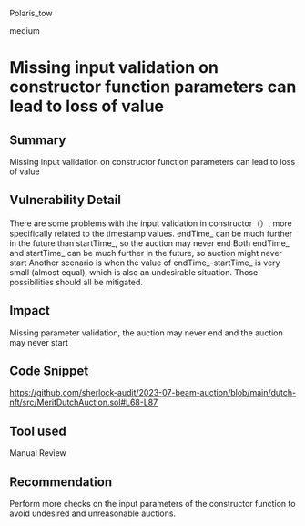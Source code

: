 Polaris_tow

medium

# Missing input validation on constructor function parameters can lead to loss of value

## Summary
Missing input validation on constructor function parameters can lead to loss of value
## Vulnerability Detail
There are some problems with the input validation in constructor（）, more specifically related to the timestamp values.
endTime_ can be much further in the future than startTime_, so  the auction may never end
Both endTime_ and startTime_ can be much further in the future, so auction might never start
Another scenario is when the value of endTime_-startTime_ is very small (almost equal), which is also an undesirable situation.
Those possibilities should all be mitigated.
## Impact
Missing parameter validation, the auction may never end and the auction may never start
## Code Snippet
https://github.com/sherlock-audit/2023-07-beam-auction/blob/main/dutch-nft/src/MeritDutchAuction.sol#L68-L87
## Tool used

Manual Review

## Recommendation
Perform more checks on the input parameters of the constructor function to avoid undesired and unreasonable auctions.